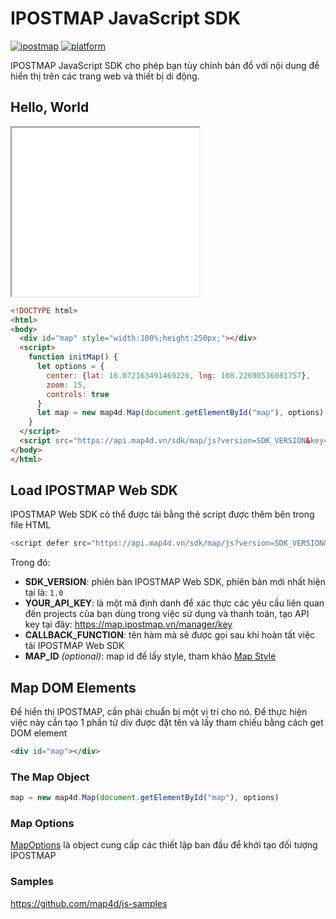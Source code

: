 # IPOSTMAP JavaScript SDK
[![ipostmap](https://img.shields.io/badge/ipostmap-map-orange)](https://ipostmap.vn/)
[![platform](https://img.shields.io/badge/platform-js-ff69b4.svg)](https://ipostmap.vn/)

IPOSTMAP JavaScript SDK cho phép bạn tùy chỉnh bản đồ với nội dung để hiển thị trên các trang web và thiết bị di động.

## Hello, World

<iframe src="./html/overview.html" class="is-fullwidth" height="270px"></iframe>

```HTML
<!DOCTYPE html>
<html>
<body>
  <div id="map" style="width:100%;height:250px;"></div>
  <script>
    function initMap() {
      let options = {
        center: {lat: 16.072163491469226, lng: 108.22690536081757},
        zoom: 15,
        controls: true
      }
      let map = new map4d.Map(document.getElementById("map"), options)
    }
  </script>
  <script src="https://api.map4d.vn/sdk/map/js?version=SDK_VERSION&key=YOUR_API_KEY&mapId=MAP_ID&callback=initMap"></script>
</body>
</html>
```

## Load IPOSTMAP Web SDK

IPOSTMAP Web SDK có thể được tải bằng thẻ script được thêm bên trong file HTML

```JavaScript
<script defer src="https://api.map4d.vn/sdk/map/js?version=SDK_VERSION&key=YOUR_API_KEY&mapId=MAP_ID&callback=CALLBACK_FUNCTION"></script>
```

Trong đó:
- **SDK_VERSION**: phiên bản IPOSTMAP Web SDK, phiên bản mới nhất hiện tại là: `1.0`
- **YOUR_API_KEY**: là một mã định danh để xác thực các yêu cầu liên quan đến projects của bạn dùng trong việc sử dụng và thanh toán, tạo API key tại đây: <https://map.ipostmap.vn/manager/key>
- **CALLBACK_FUNCTION**: tên hàm mà sẽ được gọi sau khi hoàn tất việc tải IPOSTMAP Web SDK
- **MAP_ID** *(optional)*: map id để lấy style, tham khảo [Map Style](https://map.ipostmap.vn/manager/mapstyle)


## Map DOM Elements

Để hiển thị IPOSTMAP, cần phải chuẩn bị một vị trí cho nó. Để thực hiện việc này cần tạo 1 phần tử div được đặt tên và lấy tham chiếu bằng cách get DOM element

```HTML
<div id="map"></div>
```

### The Map Object

```js
map = new map4d.Map(document.getElementById("map"), options)
```

### Map Options

[MapOptions](/guides/map-options) là object cung cấp các thiết lập ban đầu để khởi tạo đối tượng IPOSTMAP

### Samples

https://github.com/map4d/js-samples



